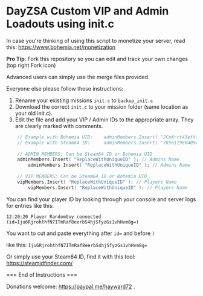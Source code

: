 # DayZSA Custom VIP and Admin Loadouts using init.c

In case you're thinking of using this script to monetize your server, read this: https://www.bohemia.net/monetization

**Pro Tip**: Fork this repository so you can edit and track your own changes (top right Fork icon)

Advanced users can simply use the merge files provided. 

Everyone else please follow these instructions:

1. Rename your existing missions `init.c` to `backup_init.c` 
2. Download the correct `init.c` to your mission folder (same location as your old init.c).
3. Edit the file and add your VIP / Admin IDs to the appropriate array. They are clearly marked with comments. 

```c
	// Example with Bohemia UID: 	adminMembers.Insert( "JCmXrrt43efttyhfewew7tRLMUCOE6roH2O8SklBB1o=" );
	// Example with Steam64 ID: 	adminMembers.Insert( "76561198040948171" );
		
	// ADMIN MEMBERS: Can be Steam64 ID or Bohemia UID
	adminMembers.Insert( "ReplaceWithUniqueID" ); // Admins Name
        adminMembers.Insert( "ReplaceWithUniqueID" ); // Admins Name
		
	// VIP MEMBERS: Can be Steam64 ID or Bohemia UID
	vipMembers.Insert( "ReplaceWithUniqueID" ); // Players Name
        vipMembers.Insert( "ReplaceWithUniqueID" ); // Players Name
```

You can find your player ID by looking through your console and server logs for entries like this:
	
	12:20:20 Player RandomGuy connected (id=Iju6RjrohthfN7ITmRaf8eerbS4hjSfyzGs1vhHvm8g=)
	
You want to cut and paste everything after `id=` and before `)`
	
like this: `Iju6RjrohthfN7ITmRaf8eerbS4hjSfyzGs1vhHvm8g=`  
  
Or simply use your Steam64 ID, find it with this tool: https://steamidfinder.com/

=== End of Instructions ===
  
Donations welcome: https://paypal.me/hayward72 .

